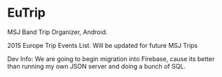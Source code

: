 # EuTrip
MSJ Band Trip Organizer, Android. 



2015 Europe Trip Events List. Will be updated for future MSJ Trips


Dev Info:
We are going to begin migration into Firebase, cause its better than running my own JSON server and doing a bunch
of SQL.





